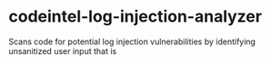 # codeintel-log-injection-analyzer
Scans code for potential log injection vulnerabilities by identifying unsanitized user input that is
